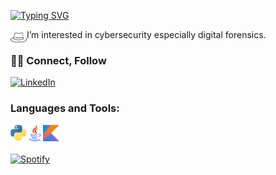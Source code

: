 [![Typing SVG](https://readme-typing-svg.demolab.com/?lines=Hi+there+👋;Welcome+to+my+GitHub+page+😃)](https://git.io/typing-svg) 

<img align="left" alt="hat" width="26px" src="https://raw.githubusercontent.com/Pacuch/Pacuch/master/img/cap.png" />I’m interested in cybersecurity especially digital forensics.
### 🤝🏻 Connect, Follow
[![LinkedIn](https://img.shields.io/badge/LinkedIn-0077B5?style=for-the-badge&logo=linkedin&logoColor=white)](https://www.linkedin.com/in/micha%C5%82-patz-962a55206/)
### Languages and Tools:
[<img align="left" alt="Python" width="26px" src="https://raw.githubusercontent.com/Pacuch/Pacuch/master/img/Python-logo-notext.svg.png" />][github]
[<img align="left" alt="Java" width="26px" src="https://raw.githubusercontent.com/Pacuch/Pacuch/master/img/java.svg"/>][github]
[<img align="left" alt="Kotlin" width="26px" src="https://raw.githubusercontent.com/Pacuch/Pacuch/master/img/Kotlin_Icon.svg.png"/>][github]
<br>
##
[![Spotify](https://novatorem.vercel.app/api/spotify?background_color=0d1117&border_color=ffffff)](https://open.spotify.com/user/pacuchh)

[github]: https://github.com/Pacuch
<!--
**Pacuch/Pacuch** is a ✨ _special_ ✨ repository because its `README.md` (this file) appears on your GitHub profile.

Here are some ideas to get you started:

- 🔭 I’m currently working on ...
- 🌱 I’m currently learning ...
- 👯 I’m looking to collaborate on ...
- 🤔 I’m looking for help with ...
- 💬 Ask me about ...
- 📫 How to reach me: ...
- 😄 Pronouns: ...
- ⚡ Fun fact: ...
-->
